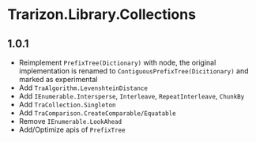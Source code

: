 ﻿# Trarizon.Library.Collections

## 1.0.1

- Reimplement `PrefixTree(Dictionary)` with node, the original implementation is renamed to `ContiguousPrefixTree(Dicitionary)` and marked as experimental
- Add `TraAlgorithm.LevenshteinDistance`
- Add `IEnumerable.Intersperse`, `Interleave`, `RepeatInterleave`, `ChunkBy`
- Add `TraCollection.Singleton`
- Add `TraComparison.CreateComparable/Equatable`
- Remove `IEnumerable.LookAhead`
- Add/Optimize apis of `PrefixTree`